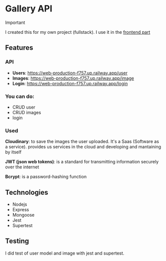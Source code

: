 
# Gallery API

> [!IMPORTANT] 
> I created this for my own project (fullstack). I use it in the [frontend part](https://github.com/benitodev/gallery)

## Features
### API
- **Users**: https://web-production-f757.up.railway.app/user
- **Images**: https://web-production-f757.up.railway.app/image
- **Login**: https://web-production-f757.up.railway.app/login

### You can do: 
- CRUD user 
- CRUD images 
- login

### Used
**Cloudinary**: to save the images the user uploaded. It's a Saas (Software as a service). 
provides us services in the cloud and developing and mantaining by itself

**JWT (json web tokens)**: is a standard for transmitting information securely over the internet

**Bcrypt**: is a password-hashing function

## Technologies

- Nodejs
- Express
- Mongoose
- Jest
- Supertest

## Testing
I did test of user model and image with jest and supertest.
